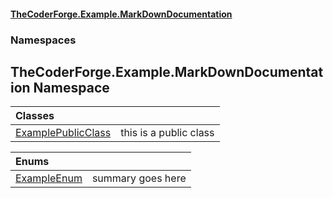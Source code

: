 #### [TheCoderForge.Example.MarkDownDocumentation](MyAssembly.md 'MyAssembly')
### Namespaces
<a name='TheCoderForge_Example_MarkDownDocumentation'></a>
## TheCoderForge.Example.MarkDownDocumentation Namespace

| Classes | |
| :--- | :--- |
| [ExamplePublicClass](ExamplePublicClass.md 'TheCoderForge.Example.MarkDownDocumentation.ExamplePublicClass') | this is a public class<br/> |

| Enums | |
| :--- | :--- |
| [ExampleEnum](ExampleEnum.md 'TheCoderForge.Example.MarkDownDocumentation.ExampleEnum') | summary goes here<br/> |
  
